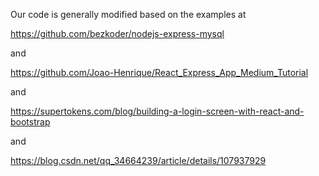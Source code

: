 Our code is generally modified based on the examples at 

https://github.com/bezkoder/nodejs-express-mysql

and 

https://github.com/Joao-Henrique/React_Express_App_Medium_Tutorial

and 

https://supertokens.com/blog/building-a-login-screen-with-react-and-bootstrap

and 

https://blog.csdn.net/qq_34664239/article/details/107937929
